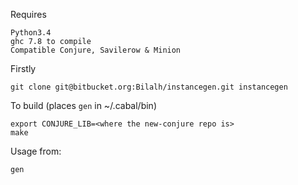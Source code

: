Requires

	Python3.4
	ghc 7.8 to compile
	Compatible Conjure, Savilerow & Minion


Firstly

	git clone git@bitbucket.org:Bilalh/instancegen.git instancegen

To build (places `gen` in ~/.cabal/bin)

	export CONJURE_LIB=<where the new-conjure repo is>
	make

Usage from:

	gen
  